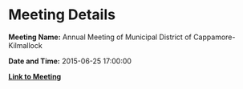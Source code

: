 # Meeting Details

**Meeting Name:** Annual Meeting of Municipal District of Cappamore-Kilmallock

**Date and Time:** 2015-06-25 17:00:00

**[Link to Meeting](https://www.limerick.ie/council/whats-on/annual-meeting-municipal-district-cappamore-kilmallock)**
